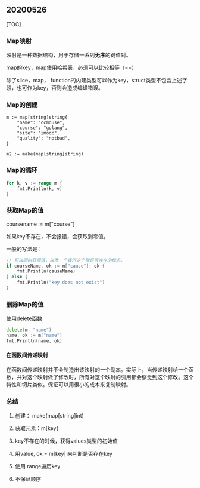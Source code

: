 ## 20200526

[TOC]

### Map映射

映射是一种数据结构，用于存储一系列**无序**的键值对。

map的key，map使用哈希表，必须可以比较相等（==）

除了slice，map， function的内建类型可以作为key，struct类型不包含上述字段，也可作为key，否则会造成编译错误。

### Map的创建

```go:
m := map[string]string{
    "name": "ccmouse",
    "course": "golang",
    "site": "imooc",
    "quality": "notbad",
}

m2 := make(map[string]string)
```

### Map的循环

``` go
for k, v := range m {	
    fmt.Println(k, v)
}
```

### 获取Map的值

coursename := m["course"]

如果key不存在，不会报错，会获取到零值。

一般的写法是：

```go
// 可以同时获得值，以及一个表示这个键是否存在的标志。
if courseName, ok := m["cause"]; ok {
    fmt.Println(causeName)
} else {
    fmt.Println("key does not exist")
}
```

### 删除Map的值

使用delete函数

```go
delete(m, "name")
name, ok := m["name"]
fmt.Println(name, ok)
```

#### 在函数间传递映射

在函数间传递映射并不会制造出该映射的一个副本。实际上，当传递映射给一个函数，并对这个映射做了修改时，所有对这个映射的引用都会察觉到这个修改。这个特性和切片类似。保证可以用很小的成本来复制映射。

### 总结

1. 创建： make(map[string]int)

2. 获取元素：m[key]

3. key不存在的时候，获得values类型的初始值

4. 用value, ok:= m[key] 来判断是否存在key

5. 使用 range遍历key

6. 不保证顺序

